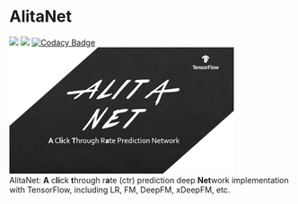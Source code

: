 # AlitaNet
![](https://img.shields.io/badge/language-python-blue.svg)
![](https://img.shields.io/badge/license-MIT-000000.svg)
[![Codacy Badge](https://api.codacy.com/project/badge/Grade/3cfd6b81243a4dbd8b36fd1a5944abf4)](https://www.codacy.com/app/iFe1er/AlitaNet?utm_source=github.com&amp;utm_medium=referral&amp;utm_content=iFe1er/AlitaNet&amp;utm_campaign=Badge_Grade)  
<img src="resource/logo8.png" alt="Sample"  width="400" height="225">  
AlitaNet: **A** c**li**ck **t**hrough r**a**te (ctr) prediction deep **Net**work implementation with TensorFlow, including LR, FM, DeepFM, xDeepFM, etc.   
